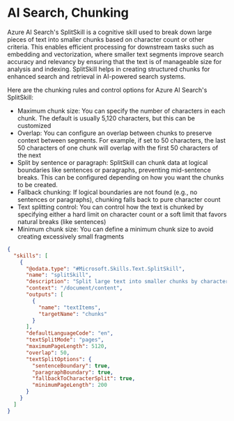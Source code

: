 # AI Search, Chunking

Azure AI Search's SplitSkill is a cognitive skill used to break down large pieces of text into smaller chunks based on character count or other criteria. This enables efficient processing for downstream tasks such as embedding and vectorization, where smaller text segments improve search accuracy and relevancy by ensuring that the text is of manageable size for analysis and indexing. SplitSkill helps in creating structured chunks for enhanced search and retrieval in AI-powered search systems.

Here are the chunking rules and control options for Azure AI Search's SplitSkill:

* Maximum chunk size: You can specify the number of characters in each chunk. The default is usually 5,120 characters, but this can be customized
* Overlap: You can configure an overlap between chunks to preserve context between segments. For example, if set to 50 characters, the last 50 characters of one chunk will overlap with the first 50 characters of the next
* Split by sentence or paragraph: SplitSkill can chunk data at logical boundaries like sentences or paragraphs, preventing mid-sentence breaks. This can be configured depending on how you want the chunks to be created.
* Fallback chunking: If logical boundaries are not found (e.g., no sentences or paragraphs), chunking falls back to pure character count
* Text splitting control: You can control how the text is chunked by specifying either a hard limit on character count or a soft limit that favors natural breaks (like sentences)
* Minimum chunk size: You can define a minimum chunk size to avoid creating excessively small fragments

```json
{
  "skills": [
    {
      "@odata.type": "#Microsoft.Skills.Text.SplitSkill",
      "name": "splitSkill",
      "description": "Split large text into smaller chunks by character count with overlap.",
      "context": "/document/content",
      "outputs": [
        {
          "name": "textItems",
          "targetName": "chunks"
        }
      ],
      "defaultLanguageCode": "en",
      "textSplitMode": "pages",
      "maximumPageLength": 5120,
      "overlap": 50,
      "textSplitOptions": {
        "sentenceBoundary": true,
        "paragraphBoundary": true,
        "fallbackToCharacterSplit": true,
        "minimumPageLength": 200
      }
    }
  ]
}
```
